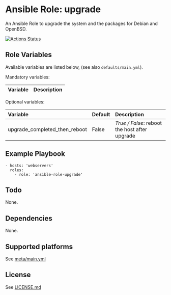 # Ansible Role: upgrade

An Ansible Role to upgrade the system and the packages for Debian and OpenBSD.

[![Actions Status](https://github.com/tristan-weil/ansible-role-upgrade/workflows/molecule/badge.svg?branch=master)](https://github.com/tristan-weil/ansible-role-upgrade/actions)

## Role Variables

Available variables are listed below, (see also `defaults/main.yml`).

Mandatory variables:

| Variable      | Description |
| :------------ | :---------- |

Optional variables:

| Variable      | Default | Description |
| :------------ | :------ | :---------- |
| upgrade_completed_then_reboot | False | *True / False*: reboot the host after upgrade |

## Example Playbook

    - hosts: 'webservers'
      roles:
        - role: 'ansible-role-upgrade'

## Todo

None.

## Dependencies

None.

## Supported platforms

See [meta/main.yml](https://github.com/tristan-weil/ansible-role-upgrade/blob/master/meta/main.yml)

## License

See [LICENSE.md](https://github.com/tristan-weil/ansible-role-upgrade/blob/master/LICENSE.md)
